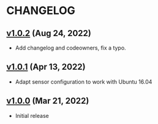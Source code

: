 # CHANGELOG

## [v1.0.2](https://github.com/StuartApp/ansible-falcon/releases/tag/1.0.2) (Aug 24, 2022)

- Add changelog and codeowners, fix a typo.

## [v1.0.1](https://github.com/StuartApp/ansible-falcon/releases/tag/1.0.1) (Apr 13, 2022)

- Adapt sensor configuration to work with Ubuntu 16.04

## [v1.0.0](https://github.com/StuartApp/ansible-falcon/releases/tag/1.0.0) (Mar 21, 2022)

- Initial release
